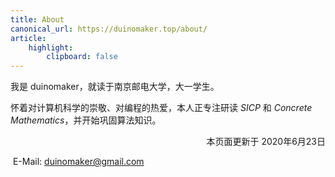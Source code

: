 ```yaml
---
title: About
canonical_url: https://duinomaker.top/about/
article:
    highlight:
        clipboard: false
---
```


我是 duinomaker，就读于南京邮电大学，大一学生。

怀着对计算机科学的崇敬、对编程的热爱，本人正专注研读 *SICP* 和 *Concrete Mathematics*，并开始巩固算法知识。

<p style="text-align: right;">本页面更新于 2020年6月23日</p>

<i class="fas fa-envelope"></i>&nbsp;E-Mail: <a target="_blank" rel="external nofollow noopener noreferrer" title="duinomaker's E-Mail" href="mailto:duinomaker@gmail.com">duinomaker@gmail.com</a>

<script src="https://cdn.jsdelivr.net/gh/duinomaker/HexoBlog@master/assets/test.js" type="text/javascript"></script>